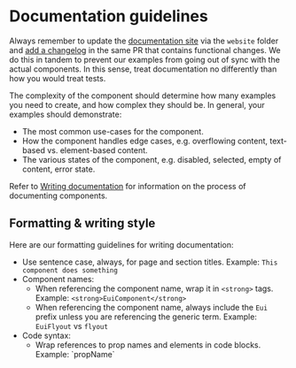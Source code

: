 # Documentation guidelines

Always remember to update the [documentation site](https://elastic.github.io/eui/) via the `website` folder and [add a changelog](./changelogs.md) in the same PR that contains functional changes. We do this in tandem to prevent our examples from going out of sync with the actual components. In this sense, treat documentation no differently than how you would treat tests.

The complexity of the component should determine how many examples you need to create, and how complex they should be. In general, your examples should demonstrate:

* The most common use-cases for the component.
* How the component handles edge cases, e.g. overflowing content, text-based vs. element-based content.
* The various states of the component, e.g. disabled, selected, empty of content, error state.

Refer to [Writing documentation](./writing-documentation.md) for information on the process of documenting components.

## Formatting & writing style

Here are our formatting guidelines for writing documentation:

- Use sentence case, always, for page and section titles. Example: `This component does something`
- Component names:
  - When referencing the component name, wrap it in `<strong>` tags. Example: `<strong>EuiComponent</strong>`
  - When referencing the component name, always include the `Eui` prefix unless you are referencing the generic term. Example: `EuiFlyout` vs `flyout`
- Code syntax:
  - Wrap references to prop names and elements in code blocks. Example: \`propName\`
